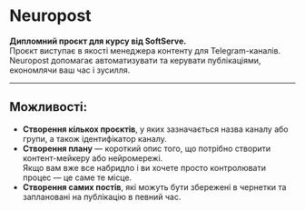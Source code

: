 # Neuropost

**Дипломний проєкт для курсу від SoftServe.**  
Проєкт виступає в якості менеджера контенту для Telegram-каналів.
Neuropost допомагає автоматизувати та керувати публікаціями, економлячи ваш час і зусилля.

---

## Можливості:

- **Створення кількох проєктів**, у яких зазначається назва каналу або групи, а також ідентифікатор каналу.
- **Створення плану** — короткий опис того, що потрібно створити контент-мейкеру або нейромережі.  
  Якщо вам вже все набридло і ви хочете просто контролювати процес — це саме те місце.
- **Створення самих постів**, які можуть бути збережені в чернетки та заплановані на публікацію в певний час.



